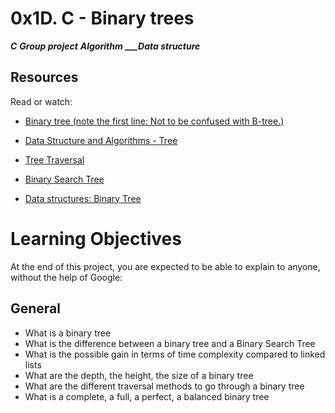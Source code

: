 # 0x1D. C - Binary trees
***___C___***
***___Group project___***
***___Algorithm___***
***___Data structure***


## Resources
Read or watch:

- [Binary tree (note the first line: Not to be confused with B-tree.)](https://intranet.alxswe.com/rltoken/1F2x42-8vUbOmU4L1C1KMg)

- [Data Structure and Algorithms - Tree](https://intranet.alxswe.com/rltoken/QmcTMCkQyrgMjrqoWxYdhw)

- [Tree Traversal](https://intranet.alxswe.com/rltoken/z6ZaXr_RxwE5nTHAUx_dfQ)

- [Binary Search Tree](https://intranet.alxswe.com/rltoken/qO5dBlMnYJzbaWG3xVpcnQ)

- [Data structures: Binary Tree](https://intranet.alxswe.com/rltoken/BeyJ2gjlE7_djwRiDyeHig)

# Learning Objectives
At the end of this project, you are expected to be able to explain to anyone, without the help of Google:

## General
- What is a binary tree
- What is the difference between a binary tree and a Binary Search Tree
- What is the possible gain in terms of time complexity compared to linked lists
- What are the depth, the height, the size of a binary tree
- What are the different traversal methods to go through a binary tree
- What is a complete, a full, a perfect, a balanced binary tree
